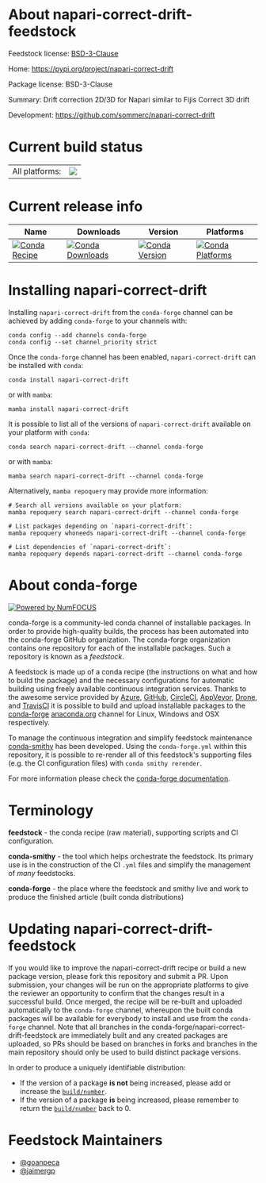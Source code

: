 About napari-correct-drift-feedstock
====================================

Feedstock license: [BSD-3-Clause](https://github.com/conda-forge/napari-correct-drift-feedstock/blob/main/LICENSE.txt)

Home: https://pypi.org/project/napari-correct-drift

Package license: BSD-3-Clause

Summary: Drift correction 2D/3D for Napari similar to Fijis Correct 3D drift

Development: https://github.com/sommerc/napari-correct-drift

Current build status
====================


<table><tr><td>All platforms:</td>
    <td>
      <a href="https://dev.azure.com/conda-forge/feedstock-builds/_build/latest?definitionId=19967&branchName=main">
        <img src="https://dev.azure.com/conda-forge/feedstock-builds/_apis/build/status/napari-correct-drift-feedstock?branchName=main">
      </a>
    </td>
  </tr>
</table>

Current release info
====================

| Name | Downloads | Version | Platforms |
| --- | --- | --- | --- |
| [![Conda Recipe](https://img.shields.io/badge/recipe-napari--correct--drift-green.svg)](https://anaconda.org/conda-forge/napari-correct-drift) | [![Conda Downloads](https://img.shields.io/conda/dn/conda-forge/napari-correct-drift.svg)](https://anaconda.org/conda-forge/napari-correct-drift) | [![Conda Version](https://img.shields.io/conda/vn/conda-forge/napari-correct-drift.svg)](https://anaconda.org/conda-forge/napari-correct-drift) | [![Conda Platforms](https://img.shields.io/conda/pn/conda-forge/napari-correct-drift.svg)](https://anaconda.org/conda-forge/napari-correct-drift) |

Installing napari-correct-drift
===============================

Installing `napari-correct-drift` from the `conda-forge` channel can be achieved by adding `conda-forge` to your channels with:

```
conda config --add channels conda-forge
conda config --set channel_priority strict
```

Once the `conda-forge` channel has been enabled, `napari-correct-drift` can be installed with `conda`:

```
conda install napari-correct-drift
```

or with `mamba`:

```
mamba install napari-correct-drift
```

It is possible to list all of the versions of `napari-correct-drift` available on your platform with `conda`:

```
conda search napari-correct-drift --channel conda-forge
```

or with `mamba`:

```
mamba search napari-correct-drift --channel conda-forge
```

Alternatively, `mamba repoquery` may provide more information:

```
# Search all versions available on your platform:
mamba repoquery search napari-correct-drift --channel conda-forge

# List packages depending on `napari-correct-drift`:
mamba repoquery whoneeds napari-correct-drift --channel conda-forge

# List dependencies of `napari-correct-drift`:
mamba repoquery depends napari-correct-drift --channel conda-forge
```


About conda-forge
=================

[![Powered by
NumFOCUS](https://img.shields.io/badge/powered%20by-NumFOCUS-orange.svg?style=flat&colorA=E1523D&colorB=007D8A)](https://numfocus.org)

conda-forge is a community-led conda channel of installable packages.
In order to provide high-quality builds, the process has been automated into the
conda-forge GitHub organization. The conda-forge organization contains one repository
for each of the installable packages. Such a repository is known as a *feedstock*.

A feedstock is made up of a conda recipe (the instructions on what and how to build
the package) and the necessary configurations for automatic building using freely
available continuous integration services. Thanks to the awesome service provided by
[Azure](https://azure.microsoft.com/en-us/services/devops/), [GitHub](https://github.com/),
[CircleCI](https://circleci.com/), [AppVeyor](https://www.appveyor.com/),
[Drone](https://cloud.drone.io/welcome), and [TravisCI](https://travis-ci.com/)
it is possible to build and upload installable packages to the
[conda-forge](https://anaconda.org/conda-forge) [anaconda.org](https://anaconda.org/)
channel for Linux, Windows and OSX respectively.

To manage the continuous integration and simplify feedstock maintenance
[conda-smithy](https://github.com/conda-forge/conda-smithy) has been developed.
Using the ``conda-forge.yml`` within this repository, it is possible to re-render all of
this feedstock's supporting files (e.g. the CI configuration files) with ``conda smithy rerender``.

For more information please check the [conda-forge documentation](https://conda-forge.org/docs/).

Terminology
===========

**feedstock** - the conda recipe (raw material), supporting scripts and CI configuration.

**conda-smithy** - the tool which helps orchestrate the feedstock.
                   Its primary use is in the construction of the CI ``.yml`` files
                   and simplify the management of *many* feedstocks.

**conda-forge** - the place where the feedstock and smithy live and work to
                  produce the finished article (built conda distributions)


Updating napari-correct-drift-feedstock
=======================================

If you would like to improve the napari-correct-drift recipe or build a new
package version, please fork this repository and submit a PR. Upon submission,
your changes will be run on the appropriate platforms to give the reviewer an
opportunity to confirm that the changes result in a successful build. Once
merged, the recipe will be re-built and uploaded automatically to the
`conda-forge` channel, whereupon the built conda packages will be available for
everybody to install and use from the `conda-forge` channel.
Note that all branches in the conda-forge/napari-correct-drift-feedstock are
immediately built and any created packages are uploaded, so PRs should be based
on branches in forks and branches in the main repository should only be used to
build distinct package versions.

In order to produce a uniquely identifiable distribution:
 * If the version of a package **is not** being increased, please add or increase
   the [``build/number``](https://docs.conda.io/projects/conda-build/en/latest/resources/define-metadata.html#build-number-and-string).
 * If the version of a package **is** being increased, please remember to return
   the [``build/number``](https://docs.conda.io/projects/conda-build/en/latest/resources/define-metadata.html#build-number-and-string)
   back to 0.

Feedstock Maintainers
=====================

* [@goanpeca](https://github.com/goanpeca/)
* [@jaimergp](https://github.com/jaimergp/)

